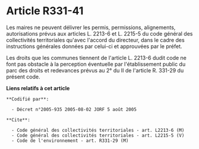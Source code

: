 # Article R331-41

Les maires ne peuvent délivrer les permis, permissions, alignements, autorisations prévus aux articles L. 2213-6 et L. 2215-5
du code général des collectivités territoriales qu'avec l'accord du directeur, dans le cadre des instructions générales
données par celui-ci et approuvées par le préfet.

Les droits que les communes tiennent de l'article L. 2213-6 dudit code ne font pas obstacle à la perception éventuelle par
l'établissement public du parc des droits et redevances prévus au 2° du II de l'article R. 331-29 du présent code.

**Liens relatifs à cet article**

	**Codifié par**:

	  - Décret n°2005-935 2005-08-02 JORF 5 août 2005

	**Cite**:

	  - Code général des collectivités territoriales - art. L2213-6 (M)
	  - Code général des collectivités territoriales - art. L2215-5 (V)
	  - Code de l'environnement - art. R331-29 (M)
